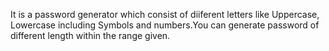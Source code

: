 It is a password generator which consist of diiferent letters like Uppercase, Lowercase including Symbols and numbers.You can generate password of different length within the range given.
